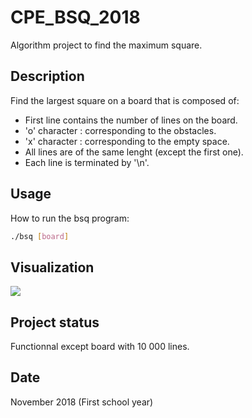 # CPE_BSQ_2018
Algorithm project to find the maximum square.

## Description
Find the largest square on a board that is composed of:
- First line contains the number of lines on the board.
- 'o' character : corresponding to the obstacles.
- 'x' character : corresponding to the empty space.
- All lines are of the same lenght (except the first one).
- Each line is terminated by '\n'.

## Usage
How to run the bsq program:
```bash
./bsq [board]
```

## Visualization
![](BSQproject.gif)

## Project status
Functionnal except board with 10 000 lines.

## Date
November 2018 (First school year)
